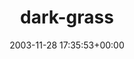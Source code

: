 ---
title:		"dark-grass"
type:		"photos"
mediatype:		"upload"
location:		"TBC"
date:		"2003-11-28 17:35:53+00:00"
album:		"nature"
filename:		"dark-grass.md"
series:		""
cl_public_id:		"nature/dark-grass"
cl_version:		1497005032
format:		"jpg"
bytes:		2521336
width:		2160
height:		1440
colours:
- "#2A2F41"
- "#646976"
- "#4A566C"
- "#373741"
- "#B2BFC4"
- "#6C797F"
- "#E6E7D2"
- "#0E0303"
- "#C6D2C9"
- "#4F6575"
- "#1D1010"
- "#2C3A43"
- "#384041"
- "#748378"
- "#2A2825"
- "#E5DBC7"
- "#211526"
- "#A8AEBC"
- "#1F111B"
- "#060314"
- "#221D11"
- "#120E02"
- "#0F0314"
- "#10020C"
- "#808373"
- "#7E7571"
- "#E4CC93"
- "#242816"
- "#1D2C1C"
exposure_mode:		"Auto"
program:		"Program AE"
aperture:		"2.8"
focal_length:		"8.0 mm"
iso:		"120"
shutter_speed:		"1/32"
metering:		"Average"
flash:		"Off, Did not fire"
white_balance:		"Auto"
colour_temp:		"No colour temperature"
has_crop:		"No"
orientation:		"Horizontal (normal)"
camera_model:		"KODAK DX4330 DIGITAL CAMERA"
lens_info:		"No lens info"
artist:		"No artist info"
x_resolution:		"230"
y_resolution:		"230"
---